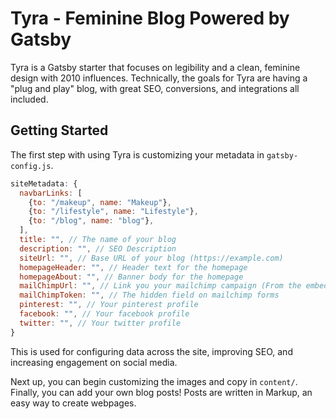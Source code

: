 Tyra - Feminine Blog Powered by Gatsby
=====

Tyra is a Gatsby starter that focuses on legibility and a clean, feminine design with 2010 influences. Technically, the goals for Tyra are having a "plug and play" blog, with great SEO, conversions, and integrations all included.

## Getting Started

The first step with using Tyra is customizing your metadata in `gatsby-config.js`.

```javascript
siteMetadata: {
  navbarLinks: [
    {to: "/makeup", name: "Makeup"},
    {to: "/lifestyle", name: "Lifestyle"},
    {to: "/blog", name: "blog"},
  ],
  title: "", // The name of your blog
  description: "", // SEO Description
  siteUrl: "", // Base URL of your blog (https://example.com)
  homepageHeader: "", // Header text for the homepage
  homepageAbout: "", // Banner body for the homepage
  mailChimpUrl: "", // Link you your mailchimp campaign (From the embedded form maker)
  mailChimpToken: "", // The hidden field on mailchimp forms
  pinterest: "", // Your pinterest profile 
  facebook: "", // Your facebook profile
  twitter: "", // Your twitter profile
}
```

This is used for configuring data across the site, improving SEO, and increasing engagement on social media.

Next up, you can begin customizing the images and copy in `content/`. Finally, you can add your own blog posts! Posts are written in Markup, an easy way to create webpages.
